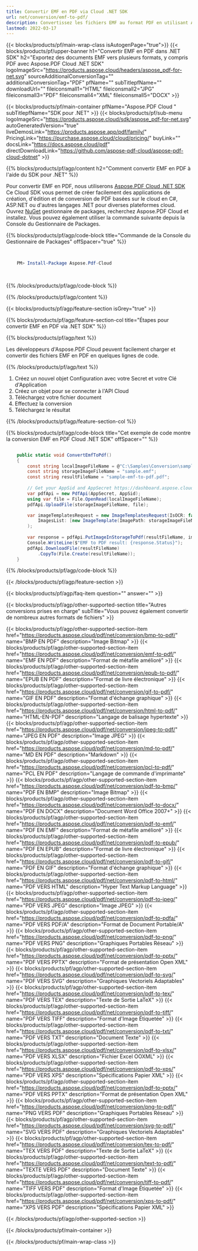 ```yaml
---
title: Convertir EMF en PDF via Cloud .NET SDK
url: net/conversion/emf-to-pdf/
description: Convertissez les fichiers EMF au format PDF en utilisant Aspose.PDF Cloud SDK pour .NET. Conservez la qualité vectorielle et la mise en page dans chaque fichier.
lastmod: 2022-03-17
---
```


{{< blocks/products/pf/main-wrap-class isAutogenPage="true">}}
{{< blocks/products/pf/upper-banner h1="Convertir EMF en PDF dans .NET SDK" h2="Exportez des documents EMF vers plusieurs formats, y compris PDF avec Aspose.PDF Cloud .NET SDK" logoImageSrc="https://products.aspose.cloud/headers/aspose_pdf-for-net.svg" sourceAdditionalConversionTag="" additionalConversionTag="PDF" pfName="" subTitlepfName="" downloadUrl="" fileiconsmall1="HTML" fileiconsmall2="JPG" fileiconsmall3="PDF" fileiconsmall4="XML" fileiconsmall5="DOCX" >}}

{{< blocks/products/pf/main-container pfName="Aspose.PDF Cloud " subTitlepfName="SDK pour .NET" >}}
{{< blocks/products/pf/sub-menu logoImageSrc="https://products.aspose.cloud/sdk/aspose_pdf-for-net.svg"
autoGeneratedVersion="true"
liveDemosLink="https://products.aspose.app/pdf/family/" PricingLink="https://purchase.aspose.cloud/cloud/pricing/" buyLink="" docsLink="https://docs.aspose.cloud/pdf"  directDownloadLink="https://github.com/aspose-pdf-cloud/aspose-pdf-cloud-dotnet" >}}

{{% blocks/products/pf/agp/content h2="Comment convertir EMF en PDF à l'aide du SDK pour .NET" %}}

Pour convertir EMF en PDF, nous utiliserons
[Aspose.PDF Cloud .NET SDK](https://products.aspose.cloud/pdf/net/)
Ce Cloud SDK vous permet de créer facilement des applications de création, d'édition et de conversion de PDF basées sur le cloud en C#, ASP.NET ou d'autres langages .NET pour diverses plateformes cloud. Ouvrez
[NuGet](https://www.nuget.org/packages/Aspose.Pdf-Cloud)
gestionnaire de packages, recherchez
Aspose.PDF Cloud
et installez. Vous pouvez également utiliser la commande suivante depuis la Console du Gestionnaire de Packages.

{{% blocks/products/pf/agp/code-block title="Commande de la Console du Gestionnaire de Packages" offSpacer="true" %}}

```powershell

     
    PM> Install-Package Aspose.Pdf-Cloud
     
     

```

{{% /blocks/products/pf/agp/code-block %}}

{{% /blocks/products/pf/agp/content %}}

{{< blocks/products/pf/agp/feature-section isGrey="true" >}}

{{% blocks/products/pf/agp/feature-section-col title="Étapes pour convertir EMF en PDF via .NET SDK" %}}

{{% blocks/products/pf/agp/text %}}

Les développeurs d'Aspose.PDF Cloud peuvent facilement charger et convertir des fichiers EMF en PDF en quelques lignes de code.

{{% /blocks/products/pf/agp/text %}}

1. Créez un nouvel objet Configuration avec votre Secret et votre Clé d'Application
1. Créez un objet pour se connecter à l'API Cloud
1. Téléchargez votre fichier document
1. Effectuez la conversion
1. Téléchargez le résultat

{{% /blocks/products/pf/agp/feature-section-col %}}



{{% blocks/products/pf/agp/code-block title="Cet exemple de code montre la conversion EMF en PDF Cloud .NET SDK" offSpacer="" %}}

```cs

    public static void ConvertEmfToPdf()
    {
        const string localImageFileName = @"C:\Samples\Conversion\sample.emf";
        const string storageImageFileName = "sample.emf";
        const string resultFileName = "sample-emf-to-pdf.pdf";
        
        // Get your AppSid and AppSecret https://dashboard.aspose.cloud (free registration required).
        var pdfApi = new PdfApi(AppSecret, AppSid);
        using var file = File.OpenRead(localImageFileName);
        pdfApi.UploadFile(storageImageFileName, file);

        var imageTemplatesRequest = new ImageTemplatesRequest(IsOCR: false,
            ImagesList: [new ImageTemplate(ImagePath: storageImageFileName, ImageSrcType: ImageSrcType.Emf)]
        );
        
        var response = pdfApi.PutImageInStorageToPdf(resultFileName, imageTemplatesRequest);
        Console.WriteLine($"EMF to PDF result: {response.Status}");
        pdfApi.DownloadFile(resultFileName)
            .CopyTo(File.Create(resultFileName));
    }
```

{{% /blocks/products/pf/agp/code-block %}}

{{< /blocks/products/pf/agp/feature-section >}}

{{< blocks/products/pf/agp/faq-item question="" answer="" >}}

{{< blocks/products/pf/agp/other-supported-section title="Autres conversions prises en charge" subTitle="Vous pouvez également convertir de nombreux autres formats de fichiers" >}}

{{< blocks/products/pf/agp/other-supported-section-item href="https://products.aspose.cloud/pdf/net/conversion/bmp-to-pdf/" name="BMP EN PDF" description="Image Bitmap" >}}
{{< blocks/products/pf/agp/other-supported-section-item href="https://products.aspose.cloud/pdf/net/conversion/emf-to-pdf/" name="EMF EN PDF" description="Format de métafile amélioré" >}}
{{< blocks/products/pf/agp/other-supported-section-item href="https://products.aspose.cloud/pdf/net/conversion/epub-to-pdf/" name="EPUB EN PDF" description="Format de livre électronique" >}}
{{< blocks/products/pf/agp/other-supported-section-item href="https://products.aspose.cloud/pdf/net/conversion/gif-to-pdf/" name="GIF EN PDF" description="Format d'échange graphique" >}}
{{< blocks/products/pf/agp/other-supported-section-item href="https://products.aspose.cloud/pdf/net/conversion/html-to-pdf/" name="HTML-EN-PDF" description="Langage de balisage hypertexte" >}}
{{< blocks/products/pf/agp/other-supported-section-item href="https://products.aspose.cloud/pdf/net/conversion/jpeg-to-pdf/" name="JPEG EN PDF" description="Image JPEG" >}}
{{< blocks/products/pf/agp/other-supported-section-item href="https://products.aspose.cloud/pdf/net/conversion/md-to-pdf/" name="MD EN PDF" description="Markdown" >}}
{{< blocks/products/pf/agp/other-supported-section-item href="https://products.aspose.cloud/pdf/net/conversion/pcl-to-pdf/" name="PCL EN PDF" description="Langage de commande d'imprimante" >}}
{{< blocks/products/pf/agp/other-supported-section-item href="https://products.aspose.cloud/pdf/net/conversion/pdf-to-bmp/" name="PDF EN BMP" description="Image Bitmap" >}}
{{< blocks/products/pf/agp/other-supported-section-item href="https://products.aspose.cloud/pdf/net/conversion/pdf-to-docx/" name="PDF EN DOCX" description="Document Word Office 2007+" >}}
{{< blocks/products/pf/agp/other-supported-section-item href="https://products.aspose.cloud/pdf/net/conversion/pdf-to-emf/" name="PDF EN EMF" description="Format de métafile amélioré" >}}
{{< blocks/products/pf/agp/other-supported-section-item href="https://products.aspose.cloud/pdf/net/conversion/pdf-to-epub/" name="PDF EN EPUB" description="Format de livre électronique" >}}
{{< blocks/products/pf/agp/other-supported-section-item href="https://products.aspose.cloud/pdf/net/conversion/pdf-to-gif/" name="PDF EN GIF" description="Format d'échange graphique" >}}
{{< blocks/products/pf/agp/other-supported-section-item href="https://products.aspose.cloud/pdf/net/conversion/pdf-to-html/" name="PDF VERS HTML" description="Hyper Text Markup Language" >}}
{{< blocks/products/pf/agp/other-supported-section-item href="https://products.aspose.cloud/pdf/net/conversion/pdf-to-jpeg/" name="PDF VERS JPEG" description="Image JPEG" >}}
{{< blocks/products/pf/agp/other-supported-section-item href="https://products.aspose.cloud/pdf/net/conversion/pdf-to-pdfa/" name="PDF VERS PDF/A" description="Format de Document Portable/A" >}}
{{< blocks/products/pf/agp/other-supported-section-item href="https://products.aspose.cloud/pdf/net/conversion/pdf-to-png/" name="PDF VERS PNG" description="Graphiques Portables Réseau" >}}
{{< blocks/products/pf/agp/other-supported-section-item href="https://products.aspose.cloud/pdf/net/conversion/pdf-to-pptx/" name="PDF VERS PPTX" description="Format de présentation Open XML" >}}
{{< blocks/products/pf/agp/other-supported-section-item href="https://products.aspose.cloud/pdf/net/conversion/pdf-to-svg/" name="PDF VERS SVG" description="Graphiques Vectoriels Adaptables" >}}
{{< blocks/products/pf/agp/other-supported-section-item href="https://products.aspose.cloud/pdf/net/conversion/pdf-to-tex/" name="PDF VERS TEX" description="Texte de Sortie LaTeX" >}}
{{< blocks/products/pf/agp/other-supported-section-item href="https://products.aspose.cloud/pdf/net/conversion/pdf-to-tiff/" name="PDF VERS TIFF" description="Format d'Image Étiquetée" >}}
{{< blocks/products/pf/agp/other-supported-section-item href="https://products.aspose.cloud/pdf/net/conversion/pdf-to-txt/" name="PDF VERS TXT" description="Document Texte" >}}
{{< blocks/products/pf/agp/other-supported-section-item href="https://products.aspose.cloud/pdf/net/conversion/pdf-to-xlsx/" name="PDF VERS XLSX" description="Fichier Excel OOXML" >}}
{{< blocks/products/pf/agp/other-supported-section-item href="https://products.aspose.cloud/pdf/net/conversion/pdf-to-xps/" name="PDF VERS XPS" description="Spécifications Papier XML" >}}
{{< blocks/products/pf/agp/other-supported-section-item href="https://products.aspose.cloud/pdf/net/conversion/pdf-to-pptx/" name="PDF VERS PPTX" description="Format de présentation Open XML" >}}
{{< blocks/products/pf/agp/other-supported-section-item href="https://products.aspose.cloud/pdf/net/conversion/png-to-pdf/" name="PNG VERS PDF" description="Graphiques Portables Réseau" >}}
{{< blocks/products/pf/agp/other-supported-section-item href="https://products.aspose.cloud/pdf/net/conversion/svg-to-pdf/" name="SVG VERS PDF" description="Graphiques Vectoriels Adaptables" >}}
{{< blocks/products/pf/agp/other-supported-section-item href="https://products.aspose.cloud/pdf/net/conversion/tex-to-pdf/" name="TEX VERS PDF" description="Texte de Sortie LaTeX" >}}
{{< blocks/products/pf/agp/other-supported-section-item href="https://products.aspose.cloud/pdf/net/conversion/text-to-pdf/" name="TEXTE VERS PDF" description="Document Texte" >}}
{{< blocks/products/pf/agp/other-supported-section-item href="https://products.aspose.cloud/pdf/net/conversion/tiff-to-pdf/" name="TIFF VERS PDF" description="Format d'Image Étiquetée" >}}
{{< blocks/products/pf/agp/other-supported-section-item href="https://products.aspose.cloud/pdf/net/conversion/xps-to-pdf/" name="XPS VERS PDF" description="Spécifications Papier XML" >}}

{{< /blocks/products/pf/agp/other-supported-section >}}

{{< /blocks/products/pf/main-container >}}

{{< /blocks/products/pf/main-wrap-class >}}

